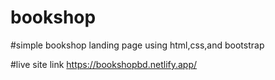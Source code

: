 # bookshop

#simple bookshop landing page using html,css,and bootstrap

#live site link https://bookshopbd.netlify.app/
